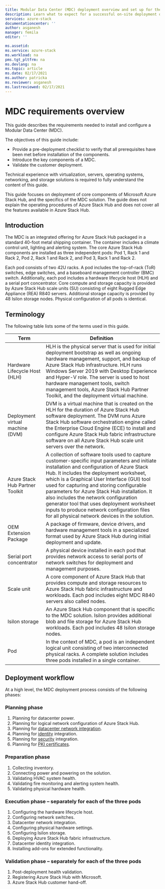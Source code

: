 ```yaml
---
title: Modular Data Center (MDC) deployment overview and set up for the Azure Stack Hub Hardware Lifecycle Host (HLH) management server| Microsoft Docs
description: Learn what to expect for a successful on-site deployment of a Modular Data Center (MDC), from planning to post-deployment.
services: azure-stack
documentationcenter: ''
author: asganesh
manager: femila
editor: ''

ms.assetid: 
ms.service: azure-stack
ms.workload: na
pms.tgt_pltfrm: na
ms.devlang: na
ms.topic: article
ms.date: 02/17/2021
ms.author: patricka
ms.reviewer: asganesh
ms.lastreviewed: 02/17/2021
---
```

 
# MDC requirements overview

This guide describes the requirements needed to install and configure a Modular Data Center (MDC). 

The objectives of this guide include:

- Provide a pre-deployment checklist to verify that all prerequisites have been met before installation of the components.
- Introduce the key components of a MDC.
- Validate the customer deployment.

Technical experience with virtualization, servers, operating systems, networking, and storage solutions is required to fully understand the content of this guide. 

This guide focuses on deployment of core components of Microsoft Azure Stack Hub, and the specifics of the MDC solution. 
The guide does not explain the operating procedures of Azure Stack Hub and does not cover all the features available in Azure Stack Hub. 

## Introduction

The MDC is an integrated offering for Azure Stack Hub packaged in a standard 40-foot metal shipping container. 
The container includes a climate control unit, lighting and alerting system. 
The core Azure Stack Hub components are installed as three independent pods: Pod 1, Rack 1 and Rack 2, Pod 2, Rack 1 and Rack 2, and Pod 3, Rack 1 and Rack 2.

Each pod consists of two 42U racks. A pod includes the top-of-rack (ToR) switches, edge switches, and a baseboard management controller (BMC) switch. Additionally, each pod includes a hardware lifecycle host (HLH) and a serial port concentrator. 
Core compute and storage capacity is provided by Azure Stack Hub scale units (SU) consisting of eight Rugged Edge Appliance (REA) R840 servers. Additional storage capacity is provided by 48 Isilon storage nodes. Physical configuration of all pods is identical.

## Terminology

The following table lists some of the terms used in this guide.

|Term    |Definition |
|-------|-----------|
|Hardware Lifecycle Host (HLH)|    HLH is the physical server that is used for initial deployment bootstrap as well as ongoing hardware management, support, and backup of Azure Stack Hub infrastructure. HLH runs Windows Server 2019 with Desktop Experience and Hyper-V role. The server is used to host hardware management tools, switch management tools, Azure Stack Hub Partner Toolkit, and the deployment virtual machine. |
|Deployment virtual machine (DVM)|    DVM is a virtual machine that is created on the HLH for the duration of Azure Stack Hub software deployment. The DVM runs Azure Stack Hub software orchestration engine called the Enterprise Cloud Engine (ECE) to install and configure Azure Stack Hub fabric infrastructure software on all Azure Stack Hub scale unit servers over the network.|
|Azure Stack Hub Partner Toolkit|    A collection of software tools used to capture customer-specific input parameters and initiate installation and configuration of Azure Stack Hub. It includes the deployment worksheet, which is a Graphical User Interface (GUI) tool used for capturing and storing configurable parameters for Azure Stack Hub installation. It also includes the network configuration generator tool that uses deployment worksheet inputs to produce network configuration files for all physical network devices in the solution.|
|OEM Extension Package    |A package of firmware, device drivers, and hardware management tools in a specialized format used by Azure Stack Hub during initial deployment and update.|
|Serial port concentrator    |A physical device installed in each pod that provides network access to serial ports of network switches for deployment and management purposes.|
|Scale unit    |A core component of Azure Stack Hub that provides compute and storage resources to Azure Stack Hub fabric infrastructure and workloads. Each pod includes eight MDC R840 servers also called nodes.|
|Isilon storage |    An Azure Stack Hub component that is specific to the MDC solution. Isilon provides additional blob and file storage for Azure Stack Hub workloads. Each pod includes 48 Isilon storage nodes.|
|Pod    |In the context of MDC, a pod is an independent logical unit consisting of two interconnected physical racks. A complete solution includes three pods installed in a single container.|

## Deployment workflow

At a high level, the MDC deployment process consists of the following phases:

### Planning phase
1. Planning for datacenter power.
1. Planning for logical network configuration of Azure Stack Hub.
1. Planning for [datacenter network integration](../operator/azure-stack-network.md).
1. Planning for [identity](../operator/azure-stack-identity-overview.md) integration.
1. Planning for [security](../operator/azure-stack-security-foundations.md) integration.
1. Planning for [PKI certificates](../operator/azure-stack-pki-certs.md).

### Preparation phase
1. Collecting inventory.
1. Connecting power and powering on the solution.
1. Validating HVAC system health.
1. Validating fire monitoring and alerting system health.
1. Validating physical hardware health.

### Execution phase – separately for each of the three pods
1. Configuring the hardware lifecycle host.
1. Configuring network switches.
1. Datacenter network integration.
1. Configuring physical hardware settings.
1. Configuring Isilon storage.
1. Deploying Azure Stack Hub fabric infrastructure.
1. Datacenter identity integration.
1. Installing add-ons for extended functionality.

### Validation phase – separately for each of the three pods
1. Post-deployment health validation.
1. Registering Azure Stack Hub with Microsoft.
1. Azure Stack Hub customer hand-off.